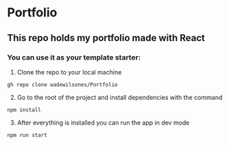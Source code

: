 # Portfolio

## This repo holds my portfolio made with React
### You can use it as your template starter:


1. Clone the repo to your local machine
```
gh repo clone wadewilsones/Portfolio
```

2. Go to the root of the project and install dependencies with the command 

```
npm install
```

3. After everything is installed you can run the app in dev mode

```
npm run start
```
